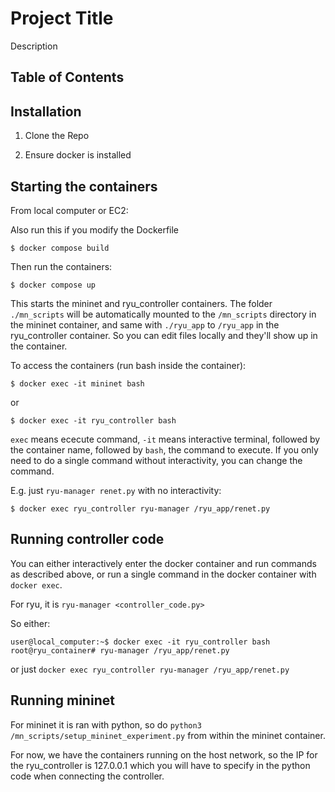 # Project Title

Description

## Table of Contents

## Installation

1. Clone the Repo

2. Ensure docker is installed

## Starting the containers

From local computer or EC2:

Also run this if you modify the Dockerfile

`$ docker compose build`

Then run the containers:

`$ docker compose up`

This starts the mininet and ryu_controller containers. The folder `./mn_scripts` will be automatically mounted to the `/mn_scripts` directory in the mininet container, and same with `./ryu_app` to `/ryu_app` in the ryu_controller container. So you can edit files locally and they'll show up in the container.

To access the containers (run bash inside the container):

`$ docker exec -it mininet bash`

or

`$ docker exec -it ryu_controller bash`

`exec` means ececute command, `-it` means interactive terminal, followed by the container name, followed by `bash`, the command to execute. If you only need to do a single command without interactivity, you can change the command.

E.g. just `ryu-manager renet.py` with no interactivity:

`$ docker exec ryu_controller ryu-manager /ryu_app/renet.py`

## Running controller code

You can either interactively enter the docker container and run commands as described above, or run a single command in the docker container with `docker exec`.

For ryu, it is `ryu-manager <controller_code.py>`

So either:
```
user@local_computer:~$ docker exec -it ryu_controller bash
root@ryu_container# ryu-manager /ryu_app/renet.py
```

or just `docker exec ryu_controller ryu-manager /ryu_app/renet.py`

## Running mininet

For mininet it is ran with python, so do `python3 /mn_scripts/setup_mininet_experiment.py` from within the mininet container.

For now, we have the containers running on the host network, so the IP for the ryu_controller is 127.0.0.1 which you will have to specify in the python code when connecting the controller.
